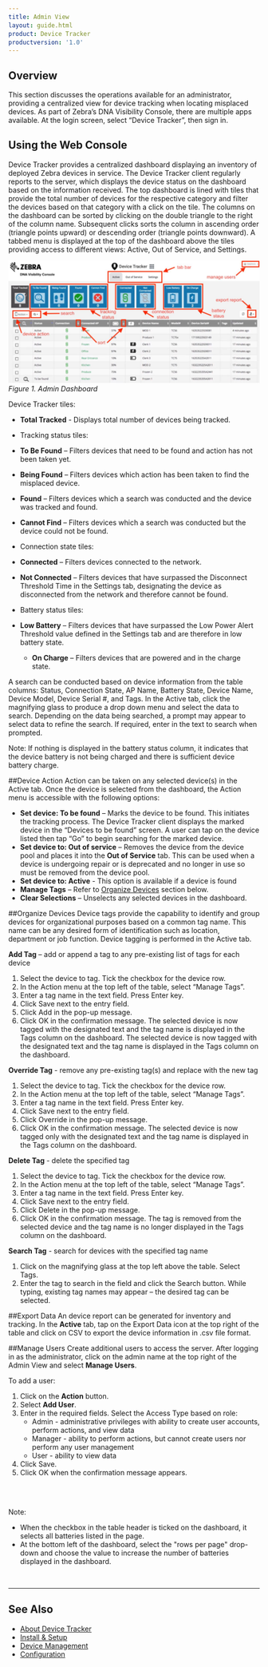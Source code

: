 ```yaml
---
title: Admin View
layout: guide.html
product: Device Tracker
productversion: '1.0'
---
```


## Overview
This section discusses the operations available for an administrator, providing a centralized view for device tracking when locating misplaced devices. As part of Zebra’s DNA Visibility Console, there are multiple apps available.  At the login screen, select “Device Tracker”, then sign in.

## Using the Web Console

Device Tracker provides a centralized dashboard displaying an inventory of deployed Zebra devices in service. The Device Tracker client regularly reports to the server, which displays the device status on the dashboard based on the information received. The top dashboard is lined with tiles that provide the total number of devices for the respective category and filter the devices based on that category with a click on the tile. The columns on the dashboard can be sorted by clicking on the double triangle to the right of the column name. Subsequent clicks sorts the column in ascending order (triangle points upward) or descending order (triangle points downward). A tabbed menu is displayed at the top of the dashboard above the tiles providing access to different views: Active, Out of Service, and Settings. 

![img](DTRK_dashboard.jpg)
_Figure 1. Admin Dashboard_

Device Tracker tiles: 

* **Total Tracked** - Displays total number of devices being tracked.  

* Tracking status tiles:
 * **To Be Found** – Filters devices that need to be found and action has not been taken yet.
 * **Being Found** – Filters devices which action has been taken to find the misplaced device.
 * **Found** – Filters devices which a search was conducted and the device was tracked and found.
 * **Cannot Find** – Filters devices which a search was conducted but the device could not be found.

* Connection state tiles:
 * **Connected** – Filters devices connected to the network.
 * **Not Connected** – Filters devices that have surpassed the Disconnect Threshold Time in the Settings tab, designating the device as disconnected from the network and therefore cannot be found. 

* Battery status tiles:
 * **Low Battery** – Filters devices that have surpassed the Low Power Alert Threshold value defined in the Settings tab and are therefore in low battery state.
     * **On Charge** – Filters devices that are powered and in the charge state. 

A search can be conducted based on device information from the table columns: Status, Connection State, AP Name, Battery State, Device Name, Device Model, Device Serial #, and Tags. In the Active tab, click the magnifying glass to produce a drop down menu and select the data to search. Depending on the data being searched, a prompt may appear to select data to refine the search. If required, enter in the text to search when prompted.

Note: If nothing is displayed in the battery status column, it indicates that the device battery is not being charged and there is sufficient device battery charge.

##Device Action
Action can be taken on any selected device(s) in the Active tab.  Once the device is selected from the dashboard, the Action menu is accessible with the following options:
* **Set device: To be found** – Marks the device to be found.  This initiates the tracking process. The Device Tracker client displays the marked device in the “Devices to be found” screen. A user can tap on the device listed then tap “Go” to begin searching for the marked device. 
* **Set device to: Out of service** – Removes the device from the device pool and places it into the **Out of Service** tab. This can be used when a device is undergoing repair or is deprecated and no longer in use so must be removed from the device pool.
* **Set device to: Active** - This option is available if a device is found
* **Manage Tags** – Refer to [Organize Devices](./#organizedevices) section below.  
* **Clear Selections** – Unselects any selected devices in the dashboard.

##Organize Devices
Device tags provide the capability to identify and group devices for organizational purposes based on a common tag name. This name can be any desired form of identification such as location, department or job function. Device tagging is performed in the Active tab.

**Add Tag** – add or append a tag to any pre-existing list of tags for each device
1. Select the device to tag. Tick the checkbox for the device row.
2. In the Action menu at the top left of the table, select “Manage Tags”.
3. Enter a tag name in the text field. Press Enter key.
4. Click Save next to the entry field.
5. Click Add in the pop-up message.
6. Click OK in the confirmation message. The selected device is now tagged with the designated text and the tag name is displayed in the Tags column on the dashboard.
The selected device is now tagged with the designated text and the tag name is displayed in the Tags column on the dashboard.

**Override Tag** - remove any pre-existing tag(s) and replace with the new tag
1. Select the device to tag. Tick the checkbox for the device row.
2. In the Action menu at the top left of the table, select “Manage Tags”.
3. Enter a tag name in the text field. Press Enter key.
4. Click Save next to the entry field.
5. Click Override in the pop-up message.
6. Click OK in the confirmation message. 
The selected device is now tagged only with the designated text and the tag name is displayed in the Tags column on the dashboard.

**Delete Tag** - delete the specified tag 
1.	Select the device to tag. Tick the checkbox for the device row.
2.	In the Action menu at the top left of the table, select “Manage Tags”.
3.	Enter a tag name in the text field. Press Enter key.
4.	Click Save next to the entry field.
5.	Click Delete in the pop-up message.
6.	Click OK in the confirmation message. 
The tag is removed from the selected device and the tag name is no longer displayed in the Tags column on the dashboard.

**Search Tag** - search for devices with the specified tag name
1.	Click on the magnifying glass at the top left above the table. Select Tags.
2.	Enter the tag to search in the field and click the Search button. While typing, existing tag names may appear – the desired tag can be selected.

##Export Data
An device report can be generated for inventory and tracking. In the **Active** tab, tap on the Export Data icon at the top right of the table and click on CSV to export the device information in .csv file format.

##Manage Users
Create additional users to access the server. After logging in as the administrator, click on the admin name at the top right of the Admin View and select **Manage Users**.

To add a user:

1. Click on the **Action** button.
2. Select **Add User**.
3. Enter in the required fields. Select the Access Type based on role:
     * Admin - administrative privileges with ability to create user accounts, perform actions, and view data
     * Manager - ability to perform actions, but cannot create users nor perform any user management
     * User - ability to view data
4. Click Save.
5. Click OK when the confirmation message appears.

<br>
<br>

Note: 
* When the checkbox in the table header is ticked on the dashboard, it selects all batteries listed in the page. 
* At the bottom left of the dashboard, select the "rows per page" drop-down and choose the value to increase the number of batteries displayed in the dashboard.

<br>

-----

## See Also

* [About Device Tracker](../about)
* [Install & Setup](../setup)
* [Device Management](../mgmt)
* [Configuration](../config)